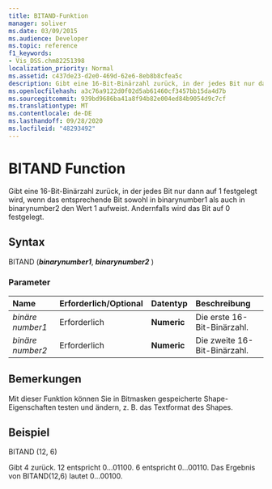 ```yaml
---
title: BITAND-Funktion
manager: soliver
ms.date: 03/09/2015
ms.audience: Developer
ms.topic: reference
f1_keywords:
- Vis_DSS.chm82251398
localization_priority: Normal
ms.assetid: c437de23-d2e0-469d-62e6-8eb8b8cfea5c
description: Gibt eine 16-Bit-Binärzahl zurück, in der jedes Bit nur dann auf 1 festgelegt wird, wenn das entsprechende Bit sowohl in binarynumber1 als auch in binarynumber2 den Wert 1 aufweist. Andernfalls wird das Bit auf 0 festgelegt.
ms.openlocfilehash: a3c76a9122d0f02d5ab61460cf3457bb15da4d7b
ms.sourcegitcommit: 939bd9686ba41a8f94b82e004ed84b9054d9c7cf
ms.translationtype: MT
ms.contentlocale: de-DE
ms.lasthandoff: 09/28/2020
ms.locfileid: "48293492"
---
```

# <a name="bitand-function"></a>BITAND Function

Gibt eine 16-Bit-Binärzahl zurück, in der jedes Bit nur dann auf 1 festgelegt wird, wenn das entsprechende Bit sowohl in binarynumber1 als auch in binarynumber2 den Wert 1 aufweist. Andernfalls wird das Bit auf 0 festgelegt. 
  
## <a name="syntax"></a>Syntax

BITAND (***binarynumber1***, ***binarynumber2*** ) 
  
### <a name="parameters"></a>Parameter

|**Name**|**Erforderlich/Optional**|**Datentyp**|**Beschreibung**|
|:-----|:-----|:-----|:-----|
| _binäre number1_ <br/> |Erforderlich  <br/> |**Numeric** <br/> |Die erste 16-Bit-Binärzahl.  <br/> |
| _binäre number2_ <br/> |Erforderlich  <br/> |**Numeric** <br/> |Die zweite 16-Bit-Binärzahl.  <br/> |
   
## <a name="remarks"></a>Bemerkungen

Mit dieser Funktion können Sie in Bitmasken gespeicherte Shape-Eigenschaften testen und ändern, z. B. das Textformat des Shapes.
  
## <a name="example"></a>Beispiel

BITAND (12, 6)
  
Gibt 4 zurück. 12 entspricht 0...01100. 6 entspricht 0...00110. Das Ergebnis von BITAND(12,6) lautet 0...00100.
  


